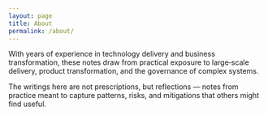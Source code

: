```yaml
---
layout: page
title: About
permalink: /about/
---
```



With years of experience in technology delivery and business transformation, these notes draw from practical exposure to large‑scale delivery, product transformation, and the governance of complex systems.


The writings here are not prescriptions, but reflections — notes from practice meant to capture patterns, risks, and mitigations that others might find useful.
